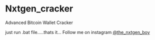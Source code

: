 # Nxtgen_cracker
Advanced Bitcoin Wallet Cracker
 
 just run .bat file.....thats it... 
 Follow me on instagram [@the_nxtgen_boy](https://www.instagram.com/the_nxtgen_boy/)
